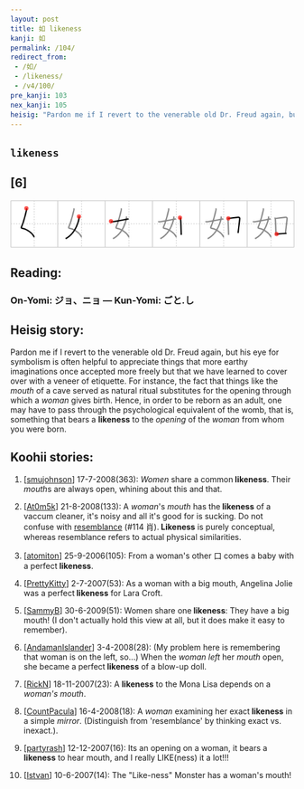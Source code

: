 ```yaml
---
layout: post
title: 如 likeness
kanji: 如
permalink: /104/
redirect_from:
 - /如/
 - /likeness/
 - /v4/100/
pre_kanji: 103
nex_kanji: 105
heisig: "Pardon me if I revert to the venerable old Dr. Freud again, but his eye for symbolism is often helpful to appreciate things that more earthy imaginations once accepted more freely but that we have learned to cover over with a veneer of etiquette. For instance, the fact that things like the <i>mouth</i> of a cave served as natural ritual substitutes for the opening through which a <i>woman</i> gives birth. Hence, in order to be reborn as an adult, one may have to pass through the psychological equivalent of the womb, that is, something that bears a <b>likeness</b> to the <i>opening</i> of the <i>woman</i> from whom you were born."
---
```


## `likeness`

## [6]

<div class="stroke"><img src="../images/E5A682.png" /></div>

## Reading:

### On-Yomi: ジョ、ニョ &mdash; Kun-Yomi: ごと.し

## Heisig story:

Pardon me if I revert to the venerable old Dr. Freud again, but his eye for symbolism is often helpful to appreciate things that more earthy imaginations once accepted more freely but that we have learned to cover over with a veneer of etiquette. For instance, the fact that things like the <i>mouth</i> of a cave served as natural ritual substitutes for the opening through which a <i>woman</i> gives birth. Hence, in order to be reborn as an adult, one may have to pass through the psychological equivalent of the womb, that is, something that bears a <b>likeness</b> to the <i>opening</i> of the <i>woman</i> from whom you were born.

## Koohii stories:

1) [<a href="http://kanji.koohii.com/profile/smujohnson">smujohnson</a>] 17-7-2008(363): <em>Women</em> share a common<strong> likeness</strong>. Their <em>mouth</em>s are always open, whining about this and that.

2) [<a href="http://kanji.koohii.com/profile/At0m5k">At0m5k</a>] 21-8-2008(133): A <em>woman</em>&#039;s <em>mouth</em> has the<strong> likeness</strong> of a vaccum cleaner, it&#039;s noisy and all it&#039;s good for is sucking. Do not confuse with <a href="../v4/114">resemblance</a> (#114 肖).<strong> Likeness</strong> is purely conceptual, whereas resemblance refers to actual physical similarities.

3) [<a href="http://kanji.koohii.com/profile/atomiton">atomiton</a>] 25-9-2006(105): From a woman&#039;s other 口 comes a baby with a perfect<strong> likeness</strong>.

4) [<a href="http://kanji.koohii.com/profile/PrettyKitty">PrettyKitty</a>] 2-7-2007(53): As a woman with a big mouth, Angelina Jolie was a perfect<strong> likeness</strong> for Lara Croft.

5) [<a href="http://kanji.koohii.com/profile/SammyB">SammyB</a>] 30-6-2009(51): Women share one<strong> likeness</strong>: They have a big mouth! (I don&#039;t actually hold this view at all, but it does make it easy to remember).

6) [<a href="http://kanji.koohii.com/profile/AndamanIslander">AndamanIslander</a>] 3-4-2008(28): (My problem here is remembering that woman is on the left, so...) When the <em>woman</em> <em>left</em> her <em>mouth</em> open, she became a perfect<strong> likeness</strong> of a blow-up doll.

7) [<a href="http://kanji.koohii.com/profile/RickN">RickN</a>] 18-11-2007(23): A <strong>likeness</strong> to the Mona Lisa depends on a <em>woman&#039;s mouth</em>.

8) [<a href="http://kanji.koohii.com/profile/CountPacula">CountPacula</a>] 16-4-2008(18): A <em>woman</em> examining her exact<strong> likeness</strong> in a simple <em>mirror</em>. (Distinguish from &#039;resemblance&#039; by thinking exact vs. inexact.).

9) [<a href="http://kanji.koohii.com/profile/partyrash">partyrash</a>] 12-12-2007(16): Its an opening on a woman, it bears a<strong> likeness</strong> to hear mouth, and I really LIKE(ness) it a lot!!!

10) [<a href="http://kanji.koohii.com/profile/Istvan">Istvan</a>] 10-6-2007(14): The &quot;Like-ness&quot; Monster has a woman&#039;s mouth!
